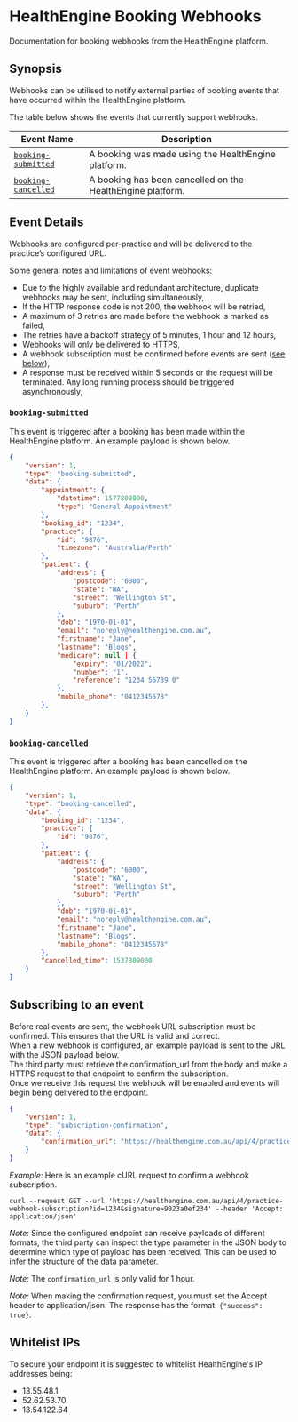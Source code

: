 # HealthEngine Booking Webhooks

Documentation for booking webhooks from the HealthEngine platform.

## Synopsis

Webhooks can be utilised to notify external parties of booking events that have occurred within the HealthEngine platform.

The table below shows the events that currently support webhooks.

| Event Name | Description |
|---|---|
| [`booking-submitted`](#booking-submitted) | A booking was made using the HealthEngine platform. |
| [`booking-cancelled`](#booking-cancelled) | A booking has been cancelled on the HealthEngine platform. |

## Event Details

Webhooks are configured per-practice and will be delivered to the practice’s configured URL.

Some general notes and limitations of event webhooks:

- Due to the highly available and redundant architecture, duplicate webhooks may be sent, including simultaneously,
- If the HTTP response code is not 200, the webhook will be retried,
- A maximum of 3 retries are made before the webhook is marked as failed,
- The retries have a backoff strategy of 5 minutes, 1 hour and 12 hours,
- Webhooks will only be delivered to HTTPS,
- A webhook subscription must be confirmed before events are sent ([see below](#subscribing-to-an-event)),
- A response must be received within 5 seconds or the request will be terminated. Any long running process should be triggered asynchronously,

### `booking-submitted`

This event is triggered after a booking has been made within the HealthEngine platform. An example payload is shown below.

```json
{
    "version": 1,
    "type": "booking-submitted",
    "data": {
        "appointment": {
            "datetime": 1577808000,
            "type": "General Appointment"
        },
        "booking_id": "1234",
        "practice": {
            "id": "9876",
            "timezone": "Australia/Perth"
        },
        "patient": {
            "address": {
                "postcode": "6000",
                "state": "WA",
                "street": "Wellington St",
                "suburb": "Perth"
            },
            "dob": "1970-01-01",
            "email": "noreply@healthengine.com.au",
            "firstname": "Jane",
            "lastname": "Blogs",
            "medicare": null | {
                "expiry": "01/2022",
                "number": "1",
                "reference": "1234 56789 0"
            },
            "mobile_phone": "0412345678"
        },
    }
}
```

### `booking-cancelled`

This event is triggered after a booking has been cancelled on the HealthEngine platform. An example payload is shown below.

```json
{
    "version": 1,
    "type": "booking-cancelled",
    "data": {
        "booking_id": "1234",
        "practice": {
            "id": "9876",
        },
        "patient": {
            "address": {
                "postcode": "6000",
                "state": "WA",
                "street": "Wellington St",
                "suburb": "Perth"
            },
            "dob": "1970-01-01",
            "email": "noreply@healthengine.com.au",
            "firstname": "Jane",
            "lastname": "Blogs",
            "mobile_phone": "0412345678"
        },
        "cancelled_time": 1537809000
    }
}
```

## Subscribing to an event

Before real events are sent, the webhook URL subscription must be confirmed. This ensures that the URL is valid and correct.  
When a new webhook is configured, an example payload is sent to the URL with the JSON payload below.  
The third party must retrieve the confirmation_url from the body and make a HTTPS request to that endpoint to confirm the subscription.  
Once we receive this request the webhook will be enabled and events will begin being delivered to the endpoint.

```json
{
    "version": 1,
    "type": "subscription-confirmation",
    "data": {
        "confirmation_url": "https://healthengine.com.au/api/4/practice-webhook-subscription?id=1234&signature=9023a0ef234"
    }
}
```

_Example:_ Here is an example cURL request to confirm a webhook subscription.

`curl --request GET --url 'https://healthengine.com.au/api/4/practice-webhook-subscription?id=1234&signature=9023a0ef234' --header 'Accept: application/json'`

_Note:_ Since the configured endpoint can receive payloads of different formats, the third party can inspect the type parameter in the JSON body to determine which type of payload has been received. This can be used to infer the structure of the data parameter.

_Note:_ The `confirmation_url` is only valid for 1 hour.

_Note:_ When making the confirmation request, you must set the Accept header to application/json. The response has the format: `{"success": true}`.

## Whitelist IPs
To secure your endpoint it is suggested to whitelist HealthEngine's IP addresses being:

- 13.55.48.1
- 52.62.53.70
- 13.54.122.64
